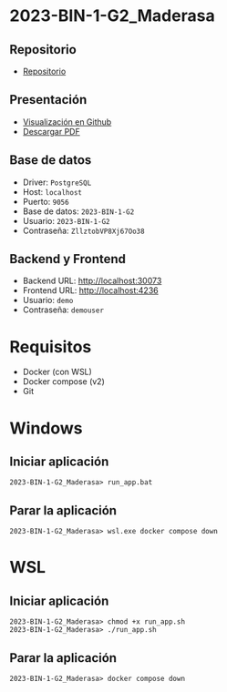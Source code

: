 # 2023-BIN-1-G2_Maderasa
## Repositorio
* [Repositorio]( https://github.com/CampusDual/2023-BIN-1-G2_Maderasa )
## Presentación
* [Visualización en Github]( https://github.com/CampusDual/2023-BIN-1-G2_Maderasa/blob/main/presentacion/presentation_maderasa.pdf )
* [Descargar PDF]( https://raw.github.com/CampusDual/2023-BIN-1-G2_Maderasa/main/presentacion/presentation_maderasa.pdf )
## Base de datos
* Driver: `PostgreSQL`
* Host: `localhost`
* Puerto: `9056`
* Base de datos: `2023-BIN-1-G2`
* Usuario: `2023-BIN-1-G2`
* Contraseña: `ZllztobVP8Xj67Oo38`
## Backend y Frontend
* Backend URL: [http://localhost:30073](http://localhost:30073)
* Frontend URL: [http://localhost:4236](http://localhost:4236)
* Usuario: `demo`
* Contraseña: `demouser`

# Requisitos
* Docker (con WSL)
* Docker compose (v2)
* Git

# Windows
## Iniciar aplicación
```
2023-BIN-1-G2_Maderasa> run_app.bat
```
## Parar la aplicación
```
2023-BIN-1-G2_Maderasa> wsl.exe docker compose down
```

# WSL
## Iniciar aplicación
```
2023-BIN-1-G2_Maderasa> chmod +x run_app.sh
2023-BIN-1-G2_Maderasa> ./run_app.sh
```
## Parar la aplicación
```
2023-BIN-1-G2_Maderasa> docker compose down
```
